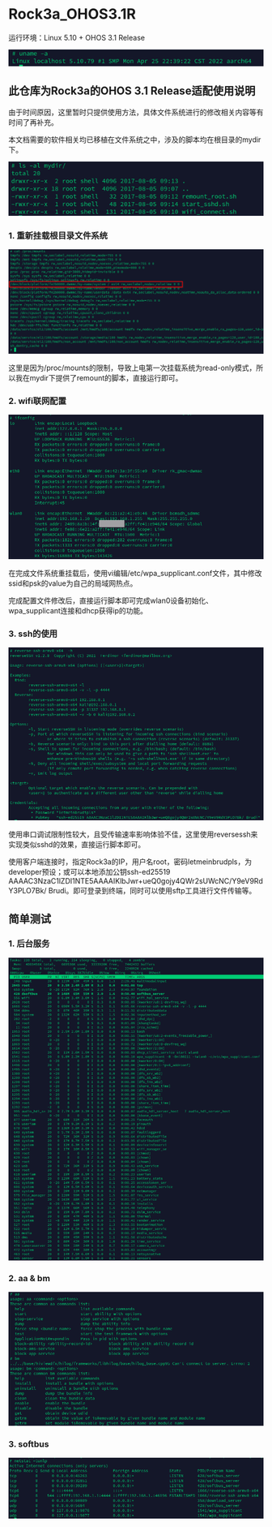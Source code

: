 # Rock3a_OHOS3.1R

运行环境：Linux 5.10 + OHOS 3.1 Release

![version](./img/version.png)

## 此仓库为Rock3a的OHOS 3.1 Release适配使用说明

由于时间原因，这里暂时只提供使用方法，具体文件系统进行的修改相关内容等有时间了再补充。

本文档需要的软件相关均已移植在文件系统之中，涉及的脚本均在根目录的mydir下。

![dir](./img/dir.png)

### 1. 重新挂载根目录文件系统

![remount](./img/remount.png)

这里是因为/proc/mounts的限制，导致上电第一次挂载系统为read-only模式，所以我在mydir下提供了remount的脚本，直接运行即可。

### 2. wifi联网配置

![wlan0](./img/wlan0.png)

在完成文件系统重挂载后，使用vi编辑/etc/wpa_supplicant.conf文件，其中修改ssid和psk的value为自己的局域网热点。

完成配置文件修改后，直接运行脚本即可完成wlan0设备初始化、wpa_supplicant连接和dhcp获得ip的功能。

### 3. ssh的使用

![reverse-ssh](./img/reverse-ssh.png)

使用串口调试限制性较大，且受传输速率影响体验不佳，这里使用reversessh来实现类似sshd的效果，直接运行脚本即可。

使用客户端连接时，指定Rock3a的IP，用户名root，密码letmeinbrudpls，为developer预设；或可以本地添加公钥ssh-ed25519 AAAAC3NzaC1lZDI1NTE5AAAAIKlbJwr+ueQ0gojy4QWr2sUWcNC/Y9eV9RdY3PLO7Bk/ Brudi。即可登录到终端，同时可以使用sftp工具进行文件传输等。

## 简单测试

### 1. 后台服务

![services](./img/services.png)

### 2. aa & bm

![aabm](./img/aa_bm.png)

### 3. softbus

![softbus](./img/softbus.png)
